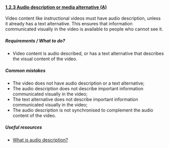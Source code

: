 #### [1.2.3 Audio description or media alternative (A)](https://www.w3.org/TR/UNDERSTANDING-WCAG20/media-equiv-audio-desc.html)

Video content like instructional videos must have audio description, unless it already has a text alternative. This ensures that information communicated visually in the video is available to people who cannot see it.

##### Requirements / What to do?

*   Video content is audio described, or has a text alternative that describes the visual content of the video.

##### Common mistakes

*   The video does not have audio description or a text alternative;
*   The audio description does not describe important information communicated visually in the video;
*   The text alternative does not describe important information communicated visually in the video;
*   The audio description is not synchronised to complement the audio content of the video.

##### Useful resources

*   [What is audio description?](https://www.nomensa.com/blog/2010/what-is-audio-description)
